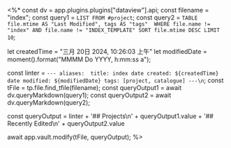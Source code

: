 <%*
const dv = app.plugins.plugins["dataview"].api;
const filename = "index";
const query1 = `LIST FROM #project`;
const query2 = `TABLE file.mtime AS "Last Modified", tags AS "tags" 
WHERE file.name != "index" AND file.name != "INDEX_TEMPLATE"
SORT file.mtime DESC LIMIT 10`;

let createdTime = "三月 20日 2024, 10:26:03 上午"
let modifiedDate = moment().format("MMMM Do YYYY, h:mm:ss a");

const linter = `---
aliases: 
title: index
date created: ${createdTime}
date modified: ${modifiedDate}
tags: [project, catalogue]
---\n`;
const tFile = tp.file.find_tfile(filename);
const queryOutput1 = await dv.queryMarkdown(query1);
const queryOutput2 = await dv.queryMarkdown(query2);

const queryOutput = linter + '## Projects\n' + queryOutput1.value + '## Recently Edited\n' + queryOutput2.value

await app.vault.modify(tFile, queryOutput);
%>